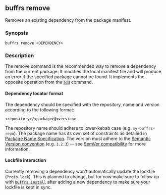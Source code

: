 ## buffrs remove

Removes an existing dependency from the package manifest.

### Synopsis

`buffrs remove <DEPENDENCY>`

### Description

The remove command is the recommended way to remove a dependency from the
current package. It modifies the local manifest file and will produce an error
if the specified package cannot be found. It implements the opposite operation
from the [`add`](buffrs-add.md) command.

#### Dependency locator format

The dependency should be specified with the repository, name and version
according to the following format:

```
<repository>/<package>@<version>
```

The repository name should adhere to lower-kebab case (e.g. `my-buffrs-repo`).
The package name has its own set of constraints as detailed in [Package Name
Specification](../reference/pkgid-spec.md). The version must adhere to the
[Semantic Version convention](https://semver.org/) (e.g. `1.2.3`) -- see [SemVer
compatibility](../reference/semver.md) for more information.

#### Lockfile interaction

Currently removing a dependency won't automatically update the lockfile
(`Proto.lock`). This is planned to change, but for now make sure to follow up
with [`buffrs install`](buffrs-install.md) after adding a new dependency to make
sure your lockfile is kept in sync.